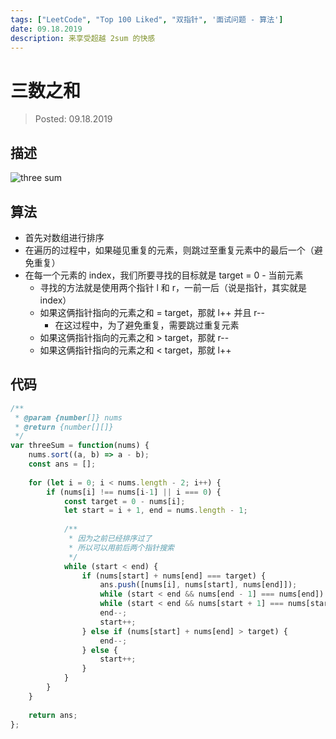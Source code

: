 ```yaml
---
tags: ["LeetCode", "Top 100 Liked", "双指针", '面试问题 - 算法']
date: 09.18.2019
description: 来享受超越 2sum 的快感
---
```


# 三数之和
> Posted: 09.18.2019

<Tag />

## 描述

![three sum](/images/three_sum.png)

## 算法

- 首先对数组进行排序
- 在遍历的过程中，如果碰见重复的元素，则跳过至重复元素中的最后一个（避免重复）
- 在每一个元素的 index，我们所要寻找的目标就是 target = 0 - 当前元素
    - 寻找的方法就是使用两个指针 l 和 r，一前一后（说是指针，其实就是 index）
    - 如果这俩指针指向的元素之和 = target，那就 l++ 并且 r--
        - 在这过程中，为了避免重复，需要跳过重复元素
    - 如果这俩指针指向的元素之和 > target，那就 r--
    - 如果这俩指针指向的元素之和 < target，那就 l++

## 代码

```javascript
/**
 * @param {number[]} nums
 * @return {number[][]}
 */
var threeSum = function(nums) {
    nums.sort((a, b) => a - b);
    const ans = [];
    
    for (let i = 0; i < nums.length - 2; i++) {
        if (nums[i] !== nums[i-1] || i === 0) {
            const target = 0 - nums[i];
            let start = i + 1, end = nums.length - 1;
            
            /**
             * 因为之前已经排序过了
             * 所以可以用前后两个指针搜索
             */
            while (start < end) {
                if (nums[start] + nums[end] === target) {
                    ans.push([nums[i], nums[start], nums[end]]);
                    while (start < end && nums[end - 1] === nums[end]) end--;
                    while (start < end && nums[start + 1] === nums[start]) start++;
                    end--;
                    start++;
                } else if (nums[start] + nums[end] > target) {
                    end--;
                } else {
                    start++;
                }
            }
        }
    }
        
    return ans;
};
```

<Disqus />